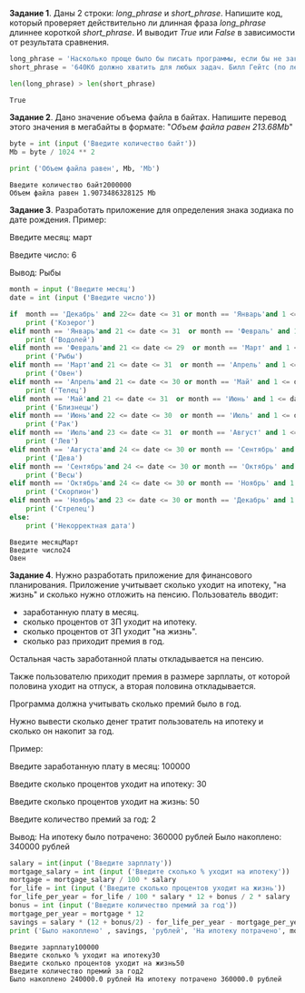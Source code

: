 
**Задание 1**. Даны 2 строки: *long_phrase* и *short_phrase*. 
Напишите код, который проверяет действительно ли длинная фраза *long_phrase* длиннее короткой *short_phrase*. И выводит *True* или *False* в зависимости от результата сравнения.


```python
long_phrase = 'Насколько проще было бы писать программы, если бы не заказчики'
short_phrase = '640Кб должно хватить для любых задач. Билл Гейтс (по легенде)'

len(long_phrase) > len(short_phrase)
```




    True



**Задание 2**. Дано значение объема файла в байтах. Напишите перевод этого значения в мегабайты в формате: "*Объем файла равен 213.68Mb*"


```python
byte = int (input ('Введите количество байт'))
Mb = byte / 1024 ** 2
            
print ('Объем файла равен', Mb, 'Mb')
```

    Введите количество байт2000000
    Объем файла равен 1.9073486328125 Mb
    

**Задание 3**. Разработать приложение для определения знака зодиака по дате рождения. Пример:

Введите месяц: март

Введите число: 6

Вывод:
Рыбы


```python
month = input ('Введите месяц')
date = int (input ('Введите число'))

if  month == 'Декабрь' and 22<= date <= 31 or month == 'Январь'and 1 <= date <=20:
    print ('Козерог')
elif month == 'Январь'and 21 <= date <= 31  or month == 'Февраль' and 1 <= date <= 20:
    print ('Водолей')
elif month == 'Февраль'and 21 <= date <= 29  or month == 'Март' and 1 <= date <= 20:
    print ('Рыбы')
elif month == 'Март'and 21 <= date <= 31  or month == 'Апрель' and 1 <= date <= 20:
    print ('Овен')
elif month == 'Апрель'and 21 <= date <= 30 or month == 'Май' and 1 <= date <= 20:
    print ('Телец')
elif month == 'Май'and 21 <= date <= 31  or month == 'Июнь' and 1 <= date <= 21:
    print ('Близнецы')
elif month == 'Июнь'and 22 <= date <= 30  or month == 'Июль' and 1 <= date <= 22:
    print ('Рак')
elif month == 'Июль'and 23 <= date <= 31  or month == 'Август' and 1 <= date <= 23:
    print ('Лев')
elif month == 'Августа'and 24 <= date <= 30 or month == 'Сентябрь' and 1 <= date <= 23:
    print ('Дева')
elif month == 'Сентябрь'and 24 <= date <= 30 or month == 'Октябрь' and 1 <= date <= 23:
    print ('Весы')
elif month == 'Октябрь'and 24 <= date <= 30 or month == 'Ноябрь' and 1 <= date <= 22:
    print ('Скорпион')
elif month == 'Ноябрь'and 23 <= date <= 30 or month == 'Декабрь' and 1 <= date <= 21:
    print ('Стрелец')
else:
    print ('Некорректная дата')
```

    Введите месяцМарт
    Введите число24
    Овен
    

**Задание 4**. Нужно разработать приложение для финансового планирования.
Приложение учитывает сколько уходит на ипотеку, "на жизнь" и сколько нужно отложить на пенсию.
Пользователь вводит:
- заработанную плату в месяц.
- сколько процентов от ЗП уходит на ипотеку.
- сколько процентов от ЗП уходит "на жизнь".
- сколько раз приходит премия в год.

Остальная часть заработанной платы откладывается на пенсию.

Также пользователю приходит премия в размере зарплаты, от которой половина уходит на отпуск, а вторая половина откладывается.

Программа должна учитывать сколько премий было в год.

Нужно вывести сколько денег тратит пользователь на ипотеку и сколько он накопит за год.

Пример:

Введите заработанную плату в месяц: 100000

Введите сколько процентов уходит на ипотеку: 30

Введите сколько процентов уходит на жизнь: 50

Введите количество премий за год: 2

Вывод:
На ипотеку было потрачено: 360000 рублей
Было накоплено: 340000 рублей


```python
salary = int(input ('Введите зарплату'))
mortgage_salary = int (input ('Введите сколько % уходит на ипотеку'))
mortgage = mortgage_salary / 100 * salary
for_life = int (input ('Введите сколько процентов уходит на жизнь'))
for_life_per_year = for_life / 100 * salary * 12 + bonus / 2 * salary
bonus = int (input ('Введите количество премий за год'))
mortgage_per_year = mortgage * 12
savings = salary * (12 + bonus/2) - for_life_per_year - mortgage_per_year
print ('Было накоплено' , savings, 'рублей', 'На ипотеку потрачено', mortgage_per_year , 'рублей')
```

    Введите зарплату100000
    Введите сколько % уходит на ипотеку30
    Введите сколько процентов уходит на жизнь50
    Введите количество премий за год2
    Было накоплено 240000.0 рублей На ипотеку потрачено 360000.0 рублей
    


```python

```
